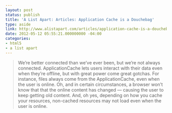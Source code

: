 ```yaml
---
layout: post
status: publish
title: 'A List Apart: Articles: Application Cache is a Douchebag'
type: aside
link: http://www.alistapart.com/articles/application-cache-is-a-douchebag/
date: 2012-05-12 05:55:21.000000000 -04:00
categories:
- html5
- a list apart
---
```

> We&rsquo;re better connected than we&rsquo;ve ever been, but we&rsquo;re not always connected. ApplicationCache lets users interact with their data even when they&#8217;re offline, but with great power come great gotchas. For instance, files always come from the ApplicationCache, even when the user is online. Oh, and in certain circumstances, a browser won&#8217;t know that that the online content has changed &mdash; causing the user to keep getting old content. And, oh yes, depending on how you cache your resources, non-cached resources may not load even when the user is online.